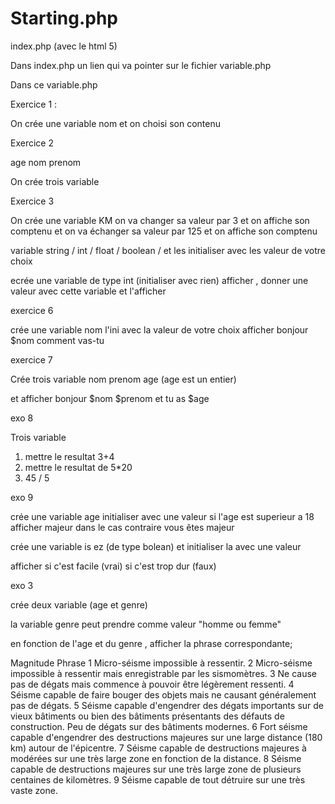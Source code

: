 # Starting.php

index.php (avec le html 5)

Dans index.php un lien qui va pointer sur le fichier variable.php


Dans ce variable.php

Exercice 1 : 

On crée une variable nom et on choisi son contenu


Exercice 2 

age nom prenom

On crée trois variable 

Exercice 3

On crée une variable KM on va changer sa valeur par 3 et on affiche son comptenu
et on va échanger sa valeur par 125 et on affiche son comptenu



variable string / int / float / boolean / et les initialiser avec les valeur de votre choix



ecrée une variable de type int  (initialiser avec rien) afficher , donner une valeur avec cette variable et l'afficher 


exercice 6 

crée une variable nom l'ini avec la valeur de votre choix
afficher bonjour $nom comment vas-tu

exercice 7

Crée trois variable nom prenom age (age est un entier)

et afficher bonjour $nom $prenom et tu as $age

exo 8

Trois variable 

1) mettre le resultat 3+4
2) mettre le resultat de 5*20
3) 45 / 5



exo 9

crée une variable age initialiser avec une valeur
si l'age est superieur a 18 afficher majeur
dans le cas contraire vous êtes majeur


 crée une variable is ez (de type bolean) et initialiser la avec une valeur 

 afficher si c'est facile (vrai) si c'est trop dur (faux)


 exo 3

 crée deux variable (age et genre)

 la variable genre peut prendre comme valeur "homme ou femme"

 en fonction de l'age et du genre , afficher la phrase correspondante;


Magnitude    Phrase
1    Micro-séisme impossible à ressentir.
2    Micro-séisme impossible à ressentir mais enregistrable par les sismomètres.
3    Ne cause pas de dégats mais commence à pouvoir être légèrement ressenti.
4    Séisme capable de faire bouger des objets mais ne causant généralement pas de dégats.
5    Séisme capable d'engendrer des dégats importants sur de vieux bâtiments ou bien des bâtiments présentants des défauts de construction. Peu de dégats sur des bâtiments modernes.
6    Fort séisme capable d'engendrer des destructions majeures sur une large distance (180 km) autour de l'épicentre.
7    Séisme capable de destructions majeures à modérées sur une très large zone en fonction de la distance.
8    Séisme capable de destructions majeures sur une très large zone de plusieurs centaines de kilomètres.
9    Séisme capable de tout détruire sur une très vaste zone.